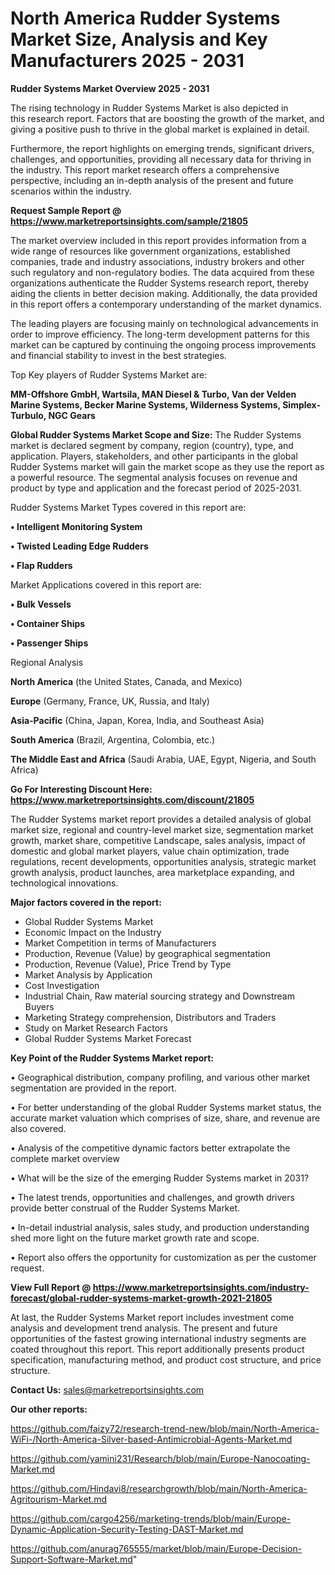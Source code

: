 # North America Rudder Systems Market Size, Analysis and Key Manufacturers 2025 - 2031

<Strong> Rudder Systems Market Overview 2025 - 2031</strong>

The rising technology in Rudder Systems Market is also depicted in this research report. Factors that are boosting the growth of the market, and giving a positive push to thrive in the global market is explained in detail.

Furthermore, the report highlights on emerging trends, significant drivers, challenges, and opportunities, providing all necessary data for thriving in the industry. This report market research offers a comprehensive perspective, including an in-depth analysis of the present and future scenarios within the industry.

<strong>Request Sample Report @ <a href=https://www.marketreportsinsights.com/sample/21805>https://www.marketreportsinsights.com/sample/21805</a></strong>

The market overview included in this report provides information from a wide range of resources like government organizations, established companies, trade and industry associations, industry brokers and other such regulatory and non-regulatory bodies. The data acquired from these organizations authenticate the Rudder Systems research report, thereby aiding the clients in better decision making. Additionally, the data provided in this report offers a contemporary understanding of the market dynamics.

The leading players are focusing mainly on technological advancements in order to improve efficiency. The long-term development patterns for this market can be captured by continuing the ongoing process improvements and financial stability to invest in the best strategies.

Top Key players of Rudder Systems Market are:

<strong>MM-Offshore GmbH, Wartsila, MAN Diesel & Turbo, Van der Velden Marine Systems, Becker Marine Systems, Wilderness Systems, Simplex-Turbulo, NGC Gears</strong>

<strong><b>Global Rudder Systems Market Scope and Size:</b></strong>
The Rudder Systems market is declared segment by company, region (country), type, and application. Players, stakeholders, and other participants in the global Rudder Systems market will gain the market scope as they use the report as a powerful resource. The segmental analysis focuses on revenue and product by type and application and the forecast period of 2025-2031.

Rudder Systems Market Types covered in this report are:

<strong>• Intelligent Monitoring System

• Twisted Leading Edge Rudders

• Flap Rudders</strong>

Market Applications covered in this report are:

<strong>• Bulk Vessels

• Container Ships

• Passenger Ships</strong> 

Regional Analysis

<strong>North America</strong> (the United States, Canada, and Mexico)

<strong>Europe</strong> (Germany, France, UK, Russia, and Italy)

<strong>Asia-Pacific</strong> (China, Japan, Korea, India, and Southeast Asia)

<strong>South America</strong> (Brazil, Argentina, Colombia, etc.)

<strong>The Middle East and Africa</strong> (Saudi Arabia, UAE, Egypt, Nigeria, and South Africa)

<strong>Go For Interesting Discount Here: <a href=https://www.marketreportsinsights.com/discount/21805>https://www.marketreportsinsights.com/discount/21805</a></strong>

The Rudder Systems market report provides a detailed analysis of global market size, regional and country-level market size, segmentation market growth, market share, competitive Landscape, sales analysis, impact of domestic and global market players, value chain optimization, trade regulations, recent developments, opportunities analysis, strategic market growth analysis, product launches, area marketplace expanding, and technological innovations.

<strong><b>Major factors covered in the report:</b></strong>
<ul>
  <li>Global Rudder Systems Market </li>
  <li>Economic Impact on the Industry</li>
  <li>Market Competition in terms of Manufacturers</li>
  <li>Production, Revenue (Value) by geographical segmentation</li>
  <li>Production, Revenue (Value), Price Trend by Type</li>
  <li>Market Analysis by Application</li>
  <li>Cost Investigation</li>
  <li>Industrial Chain, Raw material sourcing strategy and Downstream Buyers</li>
  <li>Marketing Strategy comprehension, Distributors and Traders</li>
  <li>Study on Market Research Factors</li>
  <li>Global Rudder Systems Market Forecast</li>
</ul>

<strong><b>Key Point of the Rudder Systems Market report:</b></strong>

• Geographical distribution, company profiling, and various other market segmentation are provided in the report.

• For better understanding of the global Rudder Systems market status, the accurate market valuation which comprises of size, share, and revenue are also covered.

• Analysis of the competitive dynamic factors better extrapolate the complete market overview

• What will be the size of the emerging Rudder Systems market in 2031?

• The latest trends, opportunities and challenges, and growth drivers provide better construal of the Rudder Systems Market.

• In-detail industrial analysis, sales study, and production understanding shed more light on the future market growth rate and scope.

• Report also offers the opportunity for customization as per the customer request.

<strong><b>View Full Report @ <a href=https://www.marketreportsinsights.com/industry-forecast/global-rudder-systems-market-growth-2021-21805>https://www.marketreportsinsights.com/industry-forecast/global-rudder-systems-market-growth-2021-21805</a></b></strong>


At last, the Rudder Systems Market report includes investment come analysis and development trend analysis. The present and future opportunities of the fastest growing international industry segments are coated throughout this report. This report additionally presents product specification, manufacturing method, and product cost structure, and price structure.

<strong>Contact Us:</strong>
sales@marketreportsinsights.com

<strong>Our other reports:</strong>

<a href=https://github.com/faizy72/research-trend-new/blob/main/North-America-WiFi-/North-America-Silver-based-Antimicrobial-Agents-Market.md>https://github.com/faizy72/research-trend-new/blob/main/North-America-WiFi-/North-America-Silver-based-Antimicrobial-Agents-Market.md</a>

<a href=https://github.com/yamini231/Research/blob/main/Europe-Nanocoating-Market.md>https://github.com/yamini231/Research/blob/main/Europe-Nanocoating-Market.md</a>

<a href=https://github.com/Hindavi8/researchgrowth/blob/main/North-America-Agritourism-Market.md>https://github.com/Hindavi8/researchgrowth/blob/main/North-America-Agritourism-Market.md</a>

<a href=https://github.com/cargo4256/marketing-trends/blob/main/Europe-Dynamic-Application-Security-Testing-DAST-Market.md>https://github.com/cargo4256/marketing-trends/blob/main/Europe-Dynamic-Application-Security-Testing-DAST-Market.md</a>

<a href=https://github.com/anurag765555/market/blob/main/Europe-Decision-Support-Software-Market.md>https://github.com/anurag765555/market/blob/main/Europe-Decision-Support-Software-Market.md</a>"
